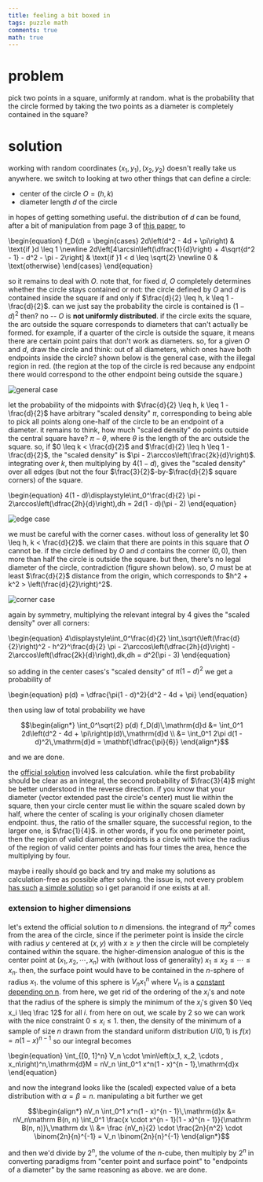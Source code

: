 ```yaml
---
title: feeling a bit boxed in
tags: puzzle math
comments: true
math: true
---
```


<!--more-->

# problem

pick two points in a square, uniformly at random. what is the probability that the circle formed by taking the two points as a diameter is completely contained in the square? 

# solution

working with random coordinates $\left(x_1, y_1\right), \left(x_2, y_2\right)$ doesn't really take us anywhere. we switch to looking at two other things that can define a circle: 

* center of the circle $O = (h, k)$
* diameter length $d$ of the circle

in hopes of getting something useful. the distribution of $d$ can be found, after a bit of manipulation from page 3 of [this paper](https://people.kth.se/~johanph/habc.pdf), to 

\begin{equation}
f_D(d) = \begin{cases}
2d\left(d^2 - 4d + \pi\right) & \text{if }d \leq 1 \newline
2d\left[4\arcsin\left(\dfrac{1}{d}\right) + 4\sqrt{d^2 - 1} - d^2 - \pi - 2\right] & \text{if }1 < d \leq \sqrt{2} \newline
0 & \text{otherwise}
\end{cases}
\end{equation}

so it remains to deal with $O$. note that, for fixed $d$, $O$ completely determines whether the circle stays contained or not: the circle defined by $O$ and $d$ is contained inside the square if and only if $\frac{d}{2} \leq h, k \leq 1 - \frac{d}{2}$. can we just say the probability the circle is contained is $(1 - d)^2$ then? no -- $O$ is **not uniformly distributed**. if the circle exits the square, the arc outside the square corresponds to diameters that can't actually be formed. for example, if a quarter of the circle is outside the square, it means there are certain point pairs that don't work as diameters. so, for a given $O$ and $d$, draw the circle and think: out of all diameters, which ones have both endpoints inside the circle? shown below is the general case, with the illegal region in red. (the region at the top of the circle is red because any endpoint there would correspond to the other endpoint being outside the square.)

![general case](/assets/img/js%2002.24/1.png)

let the probability of the midpoints with $\frac{d}{2} \leq h, k \leq 1 - \frac{d}{2}$ have arbitrary "scaled density" $\pi$, corresponding to being able to pick all points along one-half of the circle to be an endpoint of a diameter. it remains to think, how much "scaled density" do points outside the central square have? $\pi - \theta$, where $\theta$ is the length of the arc outside the square. so, if $0 \leq k < \frac{d}{2}$ and $\frac{d}{2} \leq h \leq 1 - \frac{d}{2}$, the "scaled density" is $\pi - 2\arccos\left(\frac{2k}{d}\right)$. integrating over $k$, then multiplying by $4(1 - d)$, gives the "scaled density" over all edges (but not the four $\frac{3}{2}$-by-$\frac{d}{2}$ square corners) of the square. 

\begin{equation}
4(1 - d)\displaystyle\int_0^\frac{d}{2} \pi - 2\arccos\left(\dfrac{2h}{d}\right)\,dh = 2d(1 - d)(\pi - 2)
\end{equation}

![edge case](/assets/img/js%2002.24/2.png)

we must be careful with the corner cases. without loss of generality let $0 \leq h, k < \frac{d}{2}$. we claim that there are points in this square that $O$ cannot be. if the circle defined by $O$ and $d$ contains the corner $(0, 0)$, then more than half the circle is outside the square. but then, there's no legal diameter of the circle, contradiction (figure shown below). so, $O$ must be at least $\frac{d}{2}$ distance from the origin, which corresponds to $h^2 + k^2 > \left(\frac{d}{2}\right)^2$. 

![corner case](/assets/img/js%2002.24/3.png)

again by symmetry, multiplying the relevant integral by $4$ gives the "scaled density" over all corners: 

\begin{equation}
4\displaystyle\int_0^\frac{d}{2} \int_\sqrt{\left(\frac{d}{2}\right)^2 - h^2}^\frac{d}{2} \pi - 2\arccos\left(\dfrac{2h}{d}\right) - 2\arccos\left(\dfrac{2k}{d}\right)\,dk\,dh = d^2(\pi - 3)
\end{equation}

so adding in the center cases's "scaled density" of $\pi(1 - d)^2$ we get a probability of 

\begin{equation}
p(d) = \dfrac{\pi(1 - d)^2}{d^2 - 4d + \pi}
\end{equation}

then using law of total probability we have 

$$\begin{align*}
\int_0^\sqrt{2} p(d) f_D(d)\,\mathrm{d}d &= \int_0^1 2d\left(d^2 - 4d + \pi\right)p(d)\,\mathrm{d}d \\
&= \int_0^1 2\pi d(1 - d)^2\,\mathrm{d}d = \mathbf{\dfrac{\pi}{6}}
\end{align*}$$

and we are done.

the [official solution](https://www.janestreet.com/puzzles/some-off-square-solution/) involved less calculation. while the first probability should be clear as an integral, the second probability of $\frac{3}{4}$ might be better understood in the reverse direction. if you know that your diameter (vector extended past the circle's center) must lie within the square, then your circle center must lie within the square scaled down by half, where the center of scaling is your originally chosen diameter endpoint. thus, the ratio of the smaller square, the successful region, to the larger one, is $\frac{1}{4}$. in other words, if you fix one perimeter point, then the region of valid diameter endpoints is a circle with twice the radius of the region of valid center points and has four times the area, hence the multiplying by four. 

maybe i really should go back and try and make my solutions as calculation-free as possible after solving. the issue is, not every problem [has such](/posts/continuousblackjack.html) [a simple solution](/posts/buffonsneedle.html) so i get paranoid if one exists at all. 

### extension to higher dimensions

let's extend the official solution to $n$ dimensions. the integrand of $\pi y^2$ comes from the area of the circle, since if the perimeter point is inside the circle with radius $y$ centered at $(x, y)$ with $x \geq y$ then the circle will be completely contained within the square. the higher-dimension analogue of this is the center point at $(x_1, x_2, \cdots , x_n)$ with (without loss of generality) $x_1 \leq x_2 \leq \cdots \leq x_n$. then, the surface point would have to be contained in the $n$-sphere of radius $x_1$. the volume of this sphere is $V_n x_1^n$ where $V_n$ is a [constant depending on n](https://en.wikipedia.org/wiki/Volume_of_an_n-ball#Closed_form). from here, we get rid of the ordering of the $x_i$'s and note that the radius of the sphere is simply the minimum of the $x_i$'s given $0 \leq x_i \leq \frac 12$ for all $i$. from here on out, we scale by $2$ so we can work with the nice constraint $0 \leq x_i \leq 1$. then, the density of the minimum of a sample of size $n$ drawn from the standard uniform distribution $U(0, 1)$ is $f(x) = n(1 - x)^{n - 1}$ so our integral becomes

\begin{equation}
\int_{[0, 1]^n} V_n \cdot \min\left(x_1, x_2, \cdots , x_n\right)^n\,\mathrm{d}M = nV_n \int_0^1 x^n(1 - x)^{n - 1}\,\mathrm{d}x
\end{equation}

and now the integrand looks like the (scaled) expected value of a beta distribution with $\alpha = \beta = n$. manipulating a bit further we get 

$$\begin{align*}
nV_n \int_0^1 x^n(1 - x)^{n - 1}\,\mathrm{d}x &= nV_n\mathrm B(n, n) \int_0^1 \frac{x \cdot x^{n - 1}(1 - x)^{n - 1}}{\mathrm B(n, n)}\,\mathrm dx \\
&= \frac {nV_n}{2} \cdot \frac{2n}{n^2} \cdot \binom{2n}{n}^{-1} = V_n \binom{2n}{n}^{-1}
\end{align*}$$

and then we'd divide by $2^n$, the volume of the $n$-cube, then multiply by $2^n$ in converting paradigms from "center point and surface point" to "endpoints of a diameter" by the same reasoning as above. we are done.